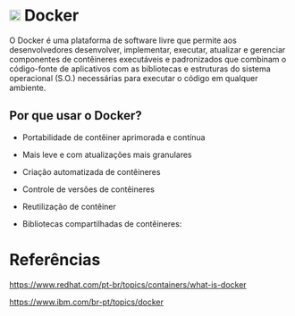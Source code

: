 # <img src="https://cdn.jsdelivr.net/gh/devicons/devicon@latest/icons/docker/docker-original.svg" width=20px/> Docker

O Docker é uma plataforma de software livre que permite aos desenvolvedores desenvolver, implementar, executar, atualizar e gerenciar componentes de contêineres executáveis e padronizados que combinam o código-fonte de aplicativos com as bibliotecas e estruturas do sistema operacional (S.O.) necessárias para executar o código em qualquer ambiente.

## Por que usar o Docker?

- Portabilidade de contêiner aprimorada e contínua

- Mais leve e com atualizações mais granulares

- Criação automatizada de contêineres 

- Controle de versões de contêineres

- Reutilização de contêiner

- Bibliotecas compartilhadas de contêineres:

# Referências

https://www.redhat.com/pt-br/topics/containers/what-is-docker

https://www.ibm.com/br-pt/topics/docker